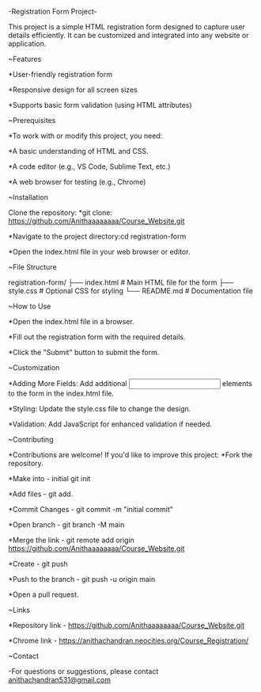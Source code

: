 -Registration Form Project-

This project is a simple HTML registration form designed to capture user details efficiently. It can be customized and integrated into any website or application.


~Features

*User-friendly registration form

*Responsive design for all screen sizes

*Supports basic form validation (using HTML attributes)


~Prerequisites

*To work with or modify this project, you need:

*A basic understanding of HTML and CSS.

*A code editor (e.g., VS Code, Sublime Text, etc.)

*A web browser for testing (e.g., Chrome)


~Installation

Clone the repository:
*git clone: https://github.com/Anithaaaaaaaa/Course_Website.git

*Navigate to the project directory:cd registration-form

*Open the index.html file in your web browser or editor.


~File Structure

registration-form/
├── index.html      # Main HTML file for the form
├── style.css       # Optional CSS for styling
└── README.md       # Documentation file


~How to Use

*Open the index.html file in a browser.

*Fill out the registration form with the required details.

*Click the "Submit" button to submit the form.


~Customization

*Adding More Fields: Add additional <input> elements to the form in the index.html file.

*Styling: Update the style.css file to change the design.

*Validation: Add JavaScript for enhanced validation if needed.


~Contributing

*Contributions are welcome! If you'd like to improve this project:
*Fork the repository.

*Make into - initial git init

*Add files - git add.

*Commit Changes - git commit -m "initial commit"

*Open branch - git branch -M main

*Merge the link - git remote add origin https://github.com/Anithaaaaaaaa/Course_Website.git

*Create - git push

*Push to the branch - git push -u origin main

*Open a pull request.


~Links

*Repository link - https://github.com/Anithaaaaaaaa/Course_Website.git

*Chrome link - https://anithachandran.neocities.org/Course_Registration/


~Contact

-For questions or suggestions, please contact anithachandran531@gmail.com

